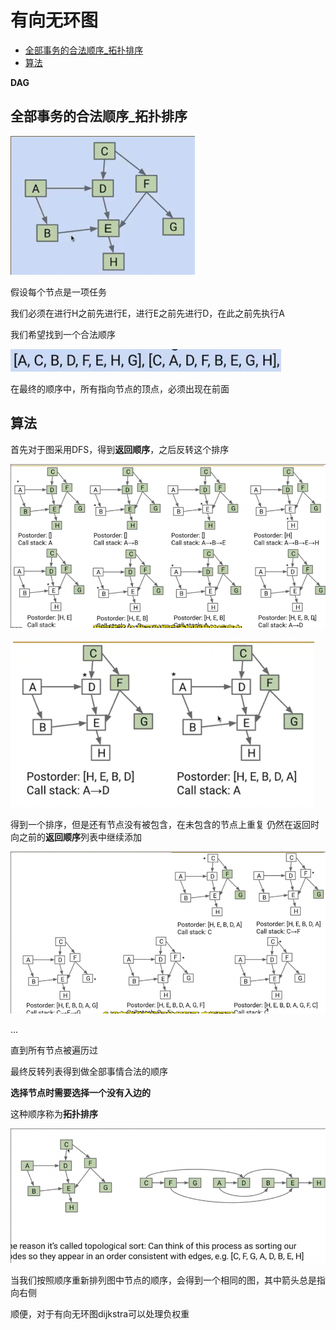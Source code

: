 # 有向无环图
 
* [全部事务的合法顺序_拓扑排序](#全部事务的合法顺序_拓扑排序)
* [算法](#算法)

**DAG**

## 全部事务的合法顺序_拓扑排序

![](img/9ad07ed9.png)

假设每个节点是一项任务

我们必须在进行H之前先进行E，进行E之前先进行D，在此之前先执行A

我们希望找到一个合法顺序

![](img/954e0fb2.png)

在最终的顺序中，所有指向节点的顶点，必须出现在前面

## 算法

首先对于图采用DFS，得到**返回顺序**，之后反转这个排序

![](img/d8a7cb3c.png)

![](img/5501dfe7.png)

得到一个排序，但是还有节点没有被包含，在未包含的节点上重复 仍然在返回时向之前的**返回顺序**列表中继续添加

![](img/6c94e2d6.png)

...

直到所有节点被遍历过

最终反转列表得到做全部事情合法的顺序

**选择节点时需要选择一个没有入边的**

这种顺序称为**拓扑排序**

![](img/a1fc3fe9.png)

当我们按照顺序重新排列图中节点的顺序，会得到一个相同的图，其中箭头总是指向右侧

顺便，对于有向无环图dijkstra可以处理负权重
